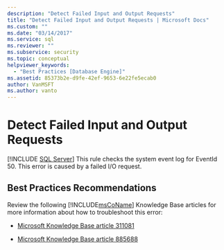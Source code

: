 ```yaml
---
description: "Detect Failed Input and Output Requests"
title: "Detect Failed Input and Output Requests | Microsoft Docs"
ms.custom: ""
ms.date: "03/14/2017"
ms.service: sql
ms.reviewer: ""
ms.subservice: security
ms.topic: conceptual
helpviewer_keywords: 
  - "Best Practices [Database Engine]"
ms.assetid: 85373b2e-d9fe-42ef-9653-6e22fe5ecab0
author: VanMSFT
ms.author: vanto
---
```

# Detect Failed Input and Output Requests
 [!INCLUDE [SQL Server](../../includes/applies-to-version/sqlserver.md)]
  This rule checks the system event log for EventId 50. This error is caused by a failed I/O request.  
  
## Best Practices Recommendations  
 Review the following [!INCLUDE[msCoName](../../includes/msconame-md.md)] Knowledge Base articles for more information about how to troubleshoot this error:  
  
-   [Microsoft Knowledge Base article 311081](https://www.betaarchive.com/wiki/index.php?title=Microsoft_KB_Archive/311081)  
  
-   [Microsoft Knowledge Base article 885688](https://www.betaarchive.com/wiki/index.php?title=Microsoft_KB_Archive/885688)  
  
  
